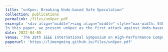 ```yaml
---
title: "unXpec: Breaking Undo-based Safe Speculation"
collection: publications
permalink: /files/unXpec.pdf
excerpt: '<div align="middle"><img align="middle" style="max-width: 540px; width: 100%" src="https://limengming.github.io/files/unXpec_figure.png" /></div> 
In this paper, we present unXpec as the first attack against Undo-based safe speculation. It exploits the secret-dependent timing channel exhibited through the rollback operations of Undo defenses. Specifically, the rollback process requires both invalidating cache lines brought into the cache by transient instructions and restoring evicted cache lines from the cache by transiently loaded data. This opens up a channel that encodes secret via the timing difference between when rollback involves much invalidation and restoration or not. We further leverage eviction sets to enforce more restoration operations. This yields a longer rollback time and thus a larger secret-dependent timing difference. We demonstrate the timing channel over the open-source CleanupSpec, a representative Undo solution. A single transient load can trigger a secret-dependent timing difference of 22 cycles (without eviction sets) of 32 cycles (with eviction sets), which is sufficiently exploitable for constructing a covert channel for speculative execution attacks. We run unXpec on the gem5 simulator with CleanupSpec enabled. The results show that unXpec can leak secrets at a high rate of 140Kbps with an accuracy over 90%. Simply enforcing constant-time rollback to mitigate unXpec may induce an over 70%.'
date: 2022-04-05
venue: 'The 28th IEEE International Symposium on High-Performance Computer Architecture (HPCA)'
paperurl: 'https://limengming.github.io/files/unXpec.pdf'
---
```

